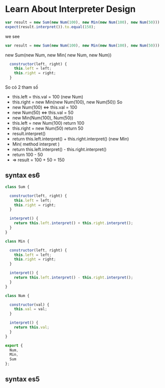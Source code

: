# Learn About Interpreter Design

``` javascript
var result = new Sum(new Num(100), new Min(new Num(100), new Num(50)));
expect(result.interpret()).to.equal(150);
```
we see
``` javascript
var result = new Sum(new Num(100), new Min(new Num(100), new Num(50)));
```
new Sum(new Num, new Min( new Num, new Num))

``` javascript
  constructor(left, right) {
    this.left = left;
    this.right = right;
  }
```
So có 2 tham số

- this.left = this.val = 100 (new Num)
- this.right = new Min(new Num(100), new Num(50))
So
- new Num(100) <=> this.val = 100
- new Num(50) <=> this.val = 50
- new Min(Num(100), Num(50))
- this.left = new Num(100) return 100
- this.right = new Num(50) return 50
- result.interpret()
- return this.left.interpret() + this.right.interpret() (new Min)
- Min( method interpret )
- return  this.left.interpret() - this.right.interpret()
- return 100 - 50
- => result = 100 + 50 = 150


## syntax es6
``` javascript
class Sum {

  constructor(left, right) {
    this.left = left;
    this.right = right;
  }

  interpret() {
    return this.left.interpret() + this.right.interpret();
  }
}

class Min {

  constructor(left, right) {
    this.left = left;
    this.right = right;
  }

  interpret() {
    return this.left.interpret() - this.right.interpret();
  }
}

class Num {

  constructor(val) {
    this.val = val;
  }

  interpret() {
    return this.val;
  }
}

export {
  Num,
  Min,
  Sum
};

```
## syntax es5
``` javascript
```